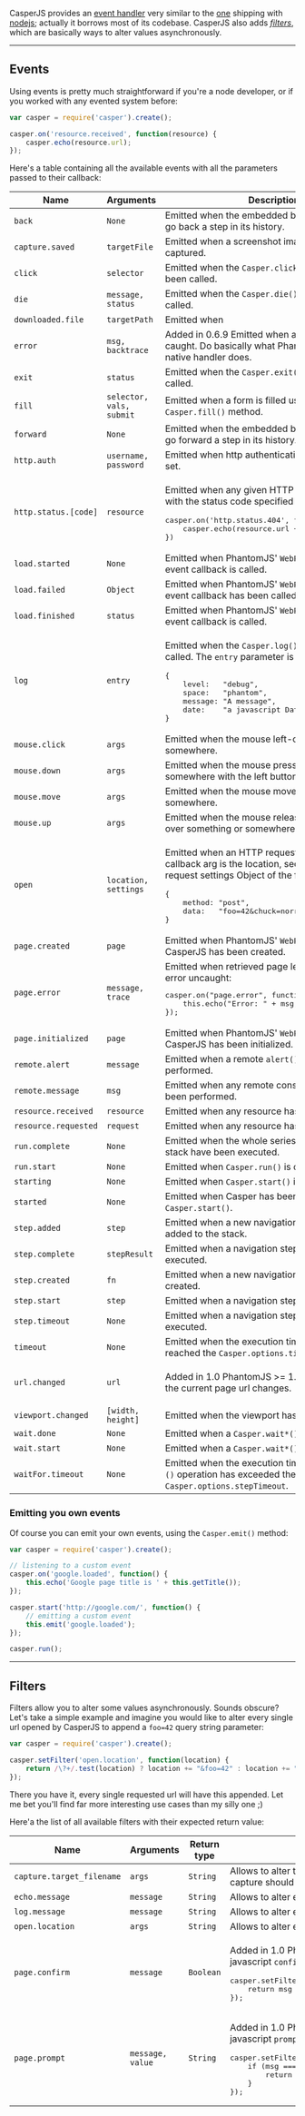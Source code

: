 CasperJS provides an [event handler](#events) very similar to the
[one](https://github.com/joyent/node/blob/master/lib/events.js) shipping
with [nodejs](http://nodejs.org); actually it borrows most of its
codebase. CasperJS also adds [*filters*](#filters), which are basically
ways to alter values asynchronously.

* * * * *

<h2 id="events">Events</h2>

Using events is pretty much straightforward if you're a node developer,
or if you worked with any evented system before:

```javascript
var casper = require('casper').create();

casper.on('resource.received', function(resource) {
    casper.echo(resource.url);
});
```

Here's a table containing all the available events with all the
parameters passed to their callback:

<table class="table table-striped table-condensed" caption="Casper events">
  <thead>
    <tr>
      <th>Name</th>
      <th>Arguments</th>
      <th>Description</th>
    </tr>
  </thead>
  <tbody>
    <tr>
      <td><code>back</code></td>
      <td><code>None</code></td>
      <td>Emitted when the embedded browser is asked to go back a step in its history.</td>
    </tr>
    <tr>
      <td><code>capture.saved</code></td>
      <td><code>targetFile</code></td>
      <td>Emitted when a screenshot image has been captured.</td>
    </tr>
    <tr>
      <td><code>click</code></td>
      <td><code>selector</code></td>
      <td>Emitted when the <code>Casper.click()</code> method has been called.</td>
    </tr>
    <tr>
      <td><code>die</code></td>
      <td><code>message, status</code></td>
      <td>Emitted when the <code>Casper.die()</code> method has been called.</td>
    </tr>
    <tr>
      <td><code>downloaded.file</code></td>
      <td><code>targetPath</code></td>
      <td>Emitted when </td>
    </tr>
    <tr>
      <td><code>error</code></td>
      <td><code>msg, backtrace</code></td>
      <td>
        <span class="label label-success">Added in 0.6.9</span>
        Emitted when an error hasn't been caught. Do basically what PhantomJS'
        <code>onError()</code> native handler does.
      </td>
    </tr>
    <tr>
      <td><code>exit</code></td>
      <td><code>status</code></td>
      <td>Emitted when the <code>Casper.exit()</code> method has been called.</td>
    </tr>
    <tr>
      <td><code>fill</code></td>
      <td><code>selector, vals, submit</code></td>
      <td>Emitted when a form is filled using the <code>Casper.fill()</code> method.</td>
    </tr>
    <tr>
      <td><code>forward</code></td>
      <td><code>None</code></td>
      <td>Emitted when the embedded browser is asked to go forward a step in its history.</td>
    </tr>
    <tr>
      <td><code>http.auth</code></td>
      <td><code>username, password</code></td>
      <td>Emitted when http authentication parameters are set.</td>
    </tr>
    <tr>
      <td><code>http.status.[code]</code></td>
      <td><code>resource</code></td>
      <td>
        <p>
          Emitted when any given HTTP reponse is received with the status code
          specified by <code>[code]</code>, eg.:
        </p>
        <pre class="prettyprint">casper.on('http.status.404', function(resource) {
    casper.echo(resource.url + ' is 404');
})</pre>
        </td>
    </td>
    <tr>
      <td><code>load.started</code></td>
      <td><code>None</code></td>
      <td>Emitted when PhantomJS' <code>WebPage.onLoadStarted</code> event callback is called.</td>
    </tr>
    <tr>
      <td><code>load.failed</code></td>
      <td><code>Object</code></td>
      <td>
        Emitted when PhantomJS' <code>WebPage.onLoadFinished</code> event callback has been called and
        failed.
      </td>
    </tr>
    <tr>
      <td><code>load.finished</code></td>
      <td><code>status</code></td>
      <td>Emitted when PhantomJS' <code>WebPage.onLoadFinished</code> event callback is called.</td>
    </tr>
    <tr>
      <td><code>log</code></td>
      <td><code>entry</code></td>
      <td>
        <p>Emitted when the <code>Casper.log()</code> method has been called. The
        <code>entry</code> parameter is an Object like this:</p>
        <pre class="prettyprint">{
    level:   "debug",
    space:   "phantom",
    message: "A message",
    date:    "a javascript Date instance"
}</pre>
      </td>
    </tr>
    <tr>
      <td><code>mouse.click</code></td>
      <td><code>args</code></td>
      <td>Emitted when the mouse left-click something or somewhere.</td>
    </tr>
    <tr>
      <td><code>mouse.down</code></td>
      <td><code>args</code></td>
      <td>Emitted when the mouse presses on something or somewhere with the left button.</td>
    </tr>
    <tr>
      <td><code>mouse.move</code></td>
      <td><code>args</code></td>
      <td>Emitted when the mouse moves onto something or somewhere.</td>
    </tr>
    <tr>
      <td><code>mouse.up</code></td>
      <td><code>args</code></td>
      <td>Emitted when the mouse releases the left button over something or somewhere.</td>
    </tr>
    <tr>
      <td><code>open</code></td>
      <td><code>location, settings</code></td>
      <td>
        <p>Emitted when an HTTP request is sent. First callback arg is
        the location, second one is a request settings Object of the form:</p>
        <pre class="prettyprint">{
    method: "post",
    data:   "foo=42&amp;chuck=norris"
}</pre>
      </td>
    </tr>
    <tr>
      <td><code>page.created</code></td>
      <td><code>page</code></td>
      <td>Emitted when PhantomJS' <code>WebPage</code> object used by CasperJS has been created.</td>
    </tr>
    <tr>
      <td><code>page.error</code></td>
      <td><code>message, trace</code></td>
      <td>
        Emitted when retrieved page leaved a Javascript error uncaught:
        <pre class="prettyprint">casper.on("page.error", function(msg, trace) {
    this.echo("Error: " + msg, "ERROR");
});</pre>
      </td>
    </tr>
    <tr>
      <td><code>page.initialized</code></td>
      <td><code>page</code></td>
      <td>Emitted when PhantomJS' <code>WebPage</code> object used by CasperJS has been initialized.</td>
    </tr>
    <tr>
      <td><code>remote.alert</code></td>
      <td><code>message</code></td>
      <td>Emitted when a remote <code>alert()</code> call has been performed.</td>
    </tr>
    <tr>
      <td><code>remote.message</code></td>
      <td><code>msg</code></td>
      <td>Emitted when any remote console logging call has been performed.</td>
    </tr>
    <tr>
      <td><code>resource.received</code></td>
      <td><code>resource</code></td>
      <td>Emitted when any resource has been received.</td>
    </tr>
    <tr>
      <td><code>resource.requested</code></td>
      <td><code>request</code></td>
      <td>Emitted when any resource has been requested.</td>
    </tr>
    <tr>
      <td><code>run.complete</code></td>
      <td><code>None</code></td>
      <td>Emitted when the whole series of steps in the stack have been executed.</td>
    </tr>
    <tr>
      <td><code>run.start</code></td>
      <td><code>None</code></td>
      <td>Emitted when <code>Casper.run()</code> is called.</td>
    </tr>
    <tr>
      <td><code>starting</code></td>
      <td><code>None</code></td>
      <td>Emitted when <code>Casper.start()</code> is called.</td>
    </tr>
    <tr>
      <td><code>started</code></td>
      <td><code>None</code></td>
      <td>Emitted when Casper has been started using <code>Casper.start()</code>.</td>
    </tr>
    <tr>
      <td><code>step.added</code></td>
      <td><code>step</code></td>
      <td>Emitted when a new navigation step has been added to the stack.</td>
    </tr>
    <tr>
      <td><code>step.complete</code></td>
      <td><code>stepResult</code></td>
      <td>Emitted when a navigation step has been executed.</td>
    </tr>
    <tr>
      <td><code>step.created</code></td>
      <td><code>fn</code></td>
      <td>Emitted when a new navigation step has been created.</td>
    </tr>
    <tr>
      <td><code>step.start</code></td>
      <td><code>step</code></td>
      <td>Emitted when a navigation step has been started.</td>
    </tr>
    <tr>
      <td><code>step.timeout</code></td>
      <td><code>None</code></td>
      <td>Emitted when a navigation step has been executed.</td>
    </tr>
    <tr>
      <td><code>timeout</code></td>
      <td><code>None</code></td>
      <td>
        Emitted when the execution time of the script has reached
        the <code>Casper.options.timeout</code> value.
      </td>
    </tr>
    <tr>
      <td><code>url.changed</code></td>
      <td><code>url</code></td>
      <td>
        <p>
          <span class="label label-success">Added in 1.0</span>
          <span class="label label-info">PhantomJS >= 1.6</span>
          Emitted each time the current page url changes.
        </p>
      </td>
    </tr>
    <tr>
      <td><code>viewport.changed</code></td>
      <td><code>[width, height]</code></td>
      <td>Emitted when the viewport has been changed.</td>
    </tr>
    <tr>
      <td><code>wait.done</code></td>
      <td><code>None</code></td>
      <td>Emitted when a <code>Casper.wait*()</code> operation ends.</td>
    </tr>
    <tr>
      <td><code>wait.start</code></td>
      <td><code>None</code></td>
      <td>Emitted when a <code>Casper.wait*()</code> operation starts.</td>
    </tr>
    <tr>
      <td><code>waitFor.timeout</code></td>
      <td><code>None</code></td>
      <td>
        Emitted when the execution time of a <code>Casper.wait*()</code>
        operation has exceeded the value of <code>Casper.options.stepTimeout</code>.
      </td>
    </tr>
  </tbody>
</table>

### Emitting you own events

Of course you can emit your own events, using the `Casper.emit()`
method:

```javascript
var casper = require('casper').create();

// listening to a custom event
casper.on('google.loaded', function() {
    this.echo('Google page title is ' + this.getTitle());
});

casper.start('http://google.com/', function() {
    // emitting a custom event
    this.emit('google.loaded');
});

casper.run();
```

* * * * *

<h2 id="filters">Filters</h2>

Filters allow you to alter some values asynchronously. Sounds obscure? Let's
take a simple example and imagine you would like to alter every
single url opened by CasperJS to append a `foo=42` query string
parameter:

```javascript
var casper = require('casper').create();

casper.setFilter('open.location', function(location) {
    return /\?+/.test(location) ? location += "&foo=42" : location += "?foo=42";
});
```

There you have it, every single requested url will have this appended.
Let me bet you'll find far more interesting use cases than my silly one
;)

Here'a the list of all available filters with their expected return
value:

<table class="table table-striped table-condensed" caption="Casper options">
  <thead>
    <tr>
      <th>Name</th>
      <th>Arguments</th>
      <th>Return type</th>
      <th>Description</th>
    </tr>
  </thead>
  <tbody>
    <tr>
      <td><code>capture.target_filename</code></td>
      <td><code>args</code></td>
      <td><code>String</code></td>
      <td>Allows to alter the value of the filename where a screen capture should be stored.</td>
    </tr>
    <tr>
      <td><code>echo.message</code></td>
      <td><code>message</code></td>
      <td><code>String</code></td>
      <td>Allows to alter every message written onto stdout.</td>
    </tr>
    <tr>
      <td><code>log.message</code></td>
      <td><code>message</code></td>
      <td><code>String</code></td>
      <td>Allows to alter every log message.</td>
    </tr>
    <tr>
      <td><code>open.location</code></td>
      <td><code>args</code></td>
      <td><code>String</code></td>
      <td>Allows to alter every url before it being opened.</td>
    </tr>
    <tr>
      <td><code>page.confirm</code></td>
      <td><code>message</code></td>
      <td><code>Boolean</code></td>
      <td>
        <p>
          <span class="label label-success">Added in 1.0</span>
          <span class="label label-info">PhantomJS >= 1.6</span>
          Allows to react on a javascript <code>confirm()</code> call:</p>
        <pre class="prettyprint">casper.setFilter("page.confirm", function(msg) {
    return msg === "Do you like vbscript?" ? false : true;
});</pre>
      </td>
    <tr>
      <td><code>page.prompt</code></td>
      <td><code>message, value</code></td>
      <td><code>String</code></td>
      <td>
        <p>
          <span class="label label-success">Added in 1.0</span>
          <span class="label label-info">PhantomJS >= 1.6</span>
          Allows to react on a javascript <code>prompt()</code> call:
        </p>
        <pre class="prettyprint">casper.setFilter("page.prompt", function(msg, value) {
    if (msg === "What's your name?") {
        return "Chuck";
    }
});</pre>
      </td>
    </tr>
  </tbody>
</table>
